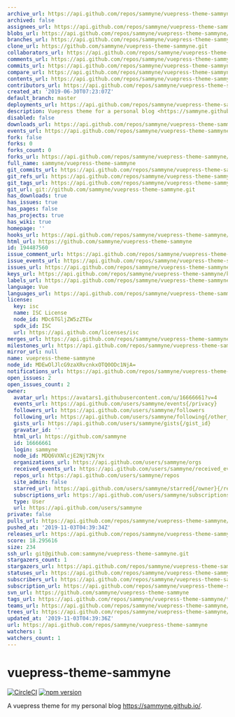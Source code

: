 ```yaml
---
archive_url: https://api.github.com/repos/sammyne/vuepress-theme-sammyne/{archive_format}{/ref}
archived: false
assignees_url: https://api.github.com/repos/sammyne/vuepress-theme-sammyne/assignees{/user}
blobs_url: https://api.github.com/repos/sammyne/vuepress-theme-sammyne/git/blobs{/sha}
branches_url: https://api.github.com/repos/sammyne/vuepress-theme-sammyne/branches{/branch}
clone_url: https://github.com/sammyne/vuepress-theme-sammyne.git
collaborators_url: https://api.github.com/repos/sammyne/vuepress-theme-sammyne/collaborators{/collaborator}
comments_url: https://api.github.com/repos/sammyne/vuepress-theme-sammyne/comments{/number}
commits_url: https://api.github.com/repos/sammyne/vuepress-theme-sammyne/commits{/sha}
compare_url: https://api.github.com/repos/sammyne/vuepress-theme-sammyne/compare/{base}...{head}
contents_url: https://api.github.com/repos/sammyne/vuepress-theme-sammyne/contents/{+path}
contributors_url: https://api.github.com/repos/sammyne/vuepress-theme-sammyne/contributors
created_at: '2019-06-30T07:23:07Z'
default_branch: master
deployments_url: https://api.github.com/repos/sammyne/vuepress-theme-sammyne/deployments
description: Vuepress theme for a personal blog <https://sammyne.github.io/>
disabled: false
downloads_url: https://api.github.com/repos/sammyne/vuepress-theme-sammyne/downloads
events_url: https://api.github.com/repos/sammyne/vuepress-theme-sammyne/events
fork: false
forks: 0
forks_count: 0
forks_url: https://api.github.com/repos/sammyne/vuepress-theme-sammyne/forks
full_name: sammyne/vuepress-theme-sammyne
git_commits_url: https://api.github.com/repos/sammyne/vuepress-theme-sammyne/git/commits{/sha}
git_refs_url: https://api.github.com/repos/sammyne/vuepress-theme-sammyne/git/refs{/sha}
git_tags_url: https://api.github.com/repos/sammyne/vuepress-theme-sammyne/git/tags{/sha}
git_url: git://github.com/sammyne/vuepress-theme-sammyne.git
has_downloads: true
has_issues: true
has_pages: false
has_projects: true
has_wiki: true
homepage: ''
hooks_url: https://api.github.com/repos/sammyne/vuepress-theme-sammyne/hooks
html_url: https://github.com/sammyne/vuepress-theme-sammyne
id: 194487560
issue_comment_url: https://api.github.com/repos/sammyne/vuepress-theme-sammyne/issues/comments{/number}
issue_events_url: https://api.github.com/repos/sammyne/vuepress-theme-sammyne/issues/events{/number}
issues_url: https://api.github.com/repos/sammyne/vuepress-theme-sammyne/issues{/number}
keys_url: https://api.github.com/repos/sammyne/vuepress-theme-sammyne/keys{/key_id}
labels_url: https://api.github.com/repos/sammyne/vuepress-theme-sammyne/labels{/name}
language: Vue
languages_url: https://api.github.com/repos/sammyne/vuepress-theme-sammyne/languages
license:
  key: isc
  name: ISC License
  node_id: MDc6TGljZW5zZTEw
  spdx_id: ISC
  url: https://api.github.com/licenses/isc
merges_url: https://api.github.com/repos/sammyne/vuepress-theme-sammyne/merges
milestones_url: https://api.github.com/repos/sammyne/vuepress-theme-sammyne/milestones{/number}
mirror_url: null
name: vuepress-theme-sammyne
node_id: MDEwOlJlcG9zaXRvcnkxOTQ0ODc1NjA=
notifications_url: https://api.github.com/repos/sammyne/vuepress-theme-sammyne/notifications{?since,all,participating}
open_issues: 2
open_issues_count: 2
owner:
  avatar_url: https://avatars1.githubusercontent.com/u/16666661?v=4
  events_url: https://api.github.com/users/sammyne/events{/privacy}
  followers_url: https://api.github.com/users/sammyne/followers
  following_url: https://api.github.com/users/sammyne/following{/other_user}
  gists_url: https://api.github.com/users/sammyne/gists{/gist_id}
  gravatar_id: ''
  html_url: https://github.com/sammyne
  id: 16666661
  login: sammyne
  node_id: MDQ6VXNlcjE2NjY2NjYx
  organizations_url: https://api.github.com/users/sammyne/orgs
  received_events_url: https://api.github.com/users/sammyne/received_events
  repos_url: https://api.github.com/users/sammyne/repos
  site_admin: false
  starred_url: https://api.github.com/users/sammyne/starred{/owner}{/repo}
  subscriptions_url: https://api.github.com/users/sammyne/subscriptions
  type: User
  url: https://api.github.com/users/sammyne
private: false
pulls_url: https://api.github.com/repos/sammyne/vuepress-theme-sammyne/pulls{/number}
pushed_at: '2019-11-03T04:39:34Z'
releases_url: https://api.github.com/repos/sammyne/vuepress-theme-sammyne/releases{/id}
score: 18.295616
size: 234
ssh_url: git@github.com:sammyne/vuepress-theme-sammyne.git
stargazers_count: 1
stargazers_url: https://api.github.com/repos/sammyne/vuepress-theme-sammyne/stargazers
statuses_url: https://api.github.com/repos/sammyne/vuepress-theme-sammyne/statuses/{sha}
subscribers_url: https://api.github.com/repos/sammyne/vuepress-theme-sammyne/subscribers
subscription_url: https://api.github.com/repos/sammyne/vuepress-theme-sammyne/subscription
svn_url: https://github.com/sammyne/vuepress-theme-sammyne
tags_url: https://api.github.com/repos/sammyne/vuepress-theme-sammyne/tags
teams_url: https://api.github.com/repos/sammyne/vuepress-theme-sammyne/teams
trees_url: https://api.github.com/repos/sammyne/vuepress-theme-sammyne/git/trees{/sha}
updated_at: '2019-11-03T04:39:36Z'
url: https://api.github.com/repos/sammyne/vuepress-theme-sammyne
watchers: 1
watchers_count: 1
---
```


# vuepress-theme-sammyne

[![CircleCI](https://circleci.com/gh/sammyne/vuepress-theme-sammyne.svg?style=svg)](https://circleci.com/gh/sammyne/vuepress-theme-sammyne)
[![npm version](https://img.shields.io/npm/v/@sammyne/vuepress-theme-sammyne.svg)](https://www.npmjs.com/package/@sammyne/vuepress-theme-sammyne)

A vuepress theme for my personal blog https://sammyne.github.io/.